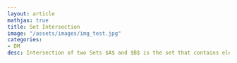 ```yaml
---
layout: article
mathjax: true
title: Set Intersection
image: "/assets/images/img_test.jpg"
categories:
- DM
desc: Intersection of two Sets $A$ and $B$ is the set that contains elements common in both sets.

































































































































































































































































































































































 
imagealt: 
---
```


Intersection of two [Sets]({% post_url 2020-07-03-sets %}) $A$ and $B$ is the set that contains elements common in both sets.

































































































































































































































































































































































It is denoted as $A \cap B$.


































































































































































































































































































































































$$A \cap B = \{ x | (x \in A) \wedge (x \in B)\}$$


































































































































































































































































































































































### Subtopics
- [Disjoint Sets]({% post_url 2020-05-11-disjoint-sets %})
- [Intersection of Collection of Sets]({% post_url 2020-05-22-intersection-of-collection-of-sets %})